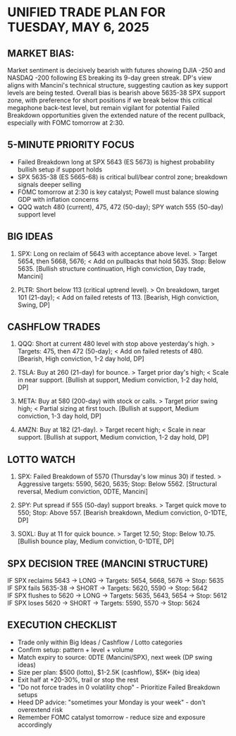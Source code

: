 # UNIFIED TRADE PLAN FOR TUESDAY, MAY 6, 2025

## MARKET BIAS:
Market sentiment is decisively bearish with futures showing DJIA -250 and NASDAQ -200 following ES breaking its 9-day green streak. DP's view aligns with Mancini's technical structure, suggesting caution as key support levels are being tested. Overall bias is bearish above 5635-38 SPX support zone, with preference for short positions if we break below this critical megaphone back-test level, but remain vigilant for potential Failed Breakdown opportunities given the extended nature of the recent pullback, especially with FOMC tomorrow at 2:30.

## 5-MINUTE PRIORITY FOCUS
- Failed Breakdown long at SPX 5643 (ES 5673) is highest probability bullish setup if support holds
- SPX 5635-38 (ES 5665-68) is critical bull/bear control zone; breakdown signals deeper selling
- FOMC tomorrow at 2:30 is key catalyst; Powell must balance slowing GDP with inflation concerns
- QQQ watch 480 (current), 475, 472 (50-day); SPY watch 555 (50-day) support level

## BIG IDEAS
1. SPX: Long on reclaim of 5643 with acceptance above level. > Target 5654, then 5668, 5676; < Add on pullbacks that hold 5635. Stop: Below 5635. [Bullish structure continuation, High conviction, Day trade, Mancini]

2. PLTR: Short below 113 (critical uptrend level). > On breakdown, target 101 (21-day); < Add on failed retests of 113. [Bearish, High conviction, Swing, DP]

## CASHFLOW TRADES
1. QQQ: Short at current 480 level with stop above yesterday's high. > Targets: 475, then 472 (50-day); < Add on failed retests of 480. [Bearish, High conviction, 1-2 day hold, DP]

2. TSLA: Buy at 260 (21-day) for bounce. > Target prior day's high; < Scale in near support. [Bullish at support, Medium conviction, 1-2 day hold, DP]

3. META: Buy at 580 (200-day) with stock or calls. > Target prior swing high; < Partial sizing at first touch. [Bullish at support, Medium conviction, 1-3 day hold, DP]

4. AMZN: Buy at 182 (21-day). > Target recent high; < Scale in near support. [Bullish at support, Medium conviction, 1-2 day hold, DP]

## LOTTO WATCH
1. SPX: Failed Breakdown of 5570 (Thursday's low minus 30) if tested. > Aggressive targets: 5590, 5620, 5635; Stop: Below 5562. [Structural reversal, Medium conviction, 0DTE, Mancini]

2. SPY: Put spread if 555 (50-day) support breaks. > Target quick move to 550; Stop: Above 557. [Bearish breakdown, Medium conviction, 0-1DTE, DP]

3. SOXL: Buy at 11 for quick bounce. > Target 12.50; Stop: Below 10.75. [Bullish bounce play, Medium conviction, 0-1DTE, DP]

## SPX DECISION TREE (MANCINI STRUCTURE)
IF SPX reclaims 5643         → LONG  → Targets: 5654, 5668, 5676      → Stop: 5635  
IF SPX fails 5635-38         → SHORT → Targets: 5620, 5590            → Stop: 5642  
IF SPX flushes to 5620       → LONG  → Targets: 5635, 5643, 5654      → Stop: 5612  
IF SPX loses 5620            → SHORT → Targets: 5590, 5570            → Stop: 5624  

## EXECUTION CHECKLIST
- Trade only within Big Ideas / Cashflow / Lotto categories
- Confirm setup: pattern + level + volume
- Match expiry to source: 0DTE (Mancini/SPX), next week (DP swing ideas)
- Size per plan: $500 (lotto), $1-2.5K (cashflow), $5K+ (big idea)
- Exit half at +20-30%, trail or stop the rest
- "Do not force trades in 0 volatility chop" - Prioritize Failed Breakdown setups
- Heed DP advice: "sometimes your Monday is your week" - don't overextend risk
- Remember FOMC catalyst tomorrow - reduce size and exposure accordingly